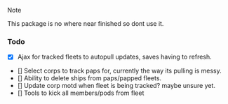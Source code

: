 > [!NOTE]  
> This package is no where near finished so dont use it.


### Todo
- [x] Ajax for tracked fleets to autopull updates, saves having to refresh.
- [] Select corps to track paps for, currently the way its pulling is messy.
- [] Ability to delete ships from paps/papped fleets.
- [] Update corp motd when fleet is being tracked? maybe unsure yet.
- [] Tools to kick all members/pods from fleet
